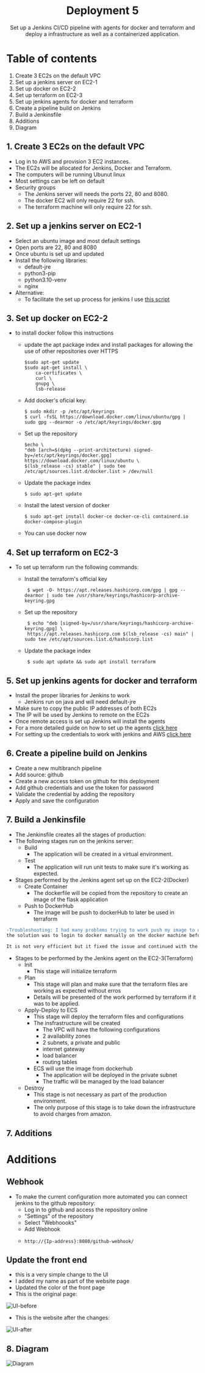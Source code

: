 <h1 align=center>Deployment 5</h1>
<div align=center>Set up a Jenkins CI/CD pipeline with agents for docker and terraform and deploy a infrastructure as well as a containerized application.</div>

# Table of contents

1. Create 3 EC2s on the default VPC
2. Set up a jenkins server on EC2-1
3. Set up docker on EC2-2
4. Set up terraform on EC2-3
5. Set up jenkins agents for docker and terraform
6. Create a pipeline build on Jenkins
7. Build a Jenkinsfile
8. Additions
9. Diagram


## 1. Create 3 EC2s on the default VPC

* Log in to AWS and provision 3 EC2 instances.
* The EC2s will be allocated for Jenkins, Docker and Terraform.
* The computers will be running Ubunut linux
* Most settings can be left on default
* Security groups
  * The Jenkins server will needs the ports 22, 80 and 8080.
  * The docker EC2 will only require 22 for ssh.
  * The terraform machine will only require 22 for ssh.

## 2. Set up a jenkins server on EC2-1

* Select an ubuntu image and most default settings
* Open ports are 22, 80 and 8080
* Once ubuntu is set up and updated
* Install the following libraries:
  * default-jre
  * python3-pip
  * python3.10-venv
  * nginx
* Alternative:
  * To facilitate the set up process for jenkins I use [this script](https://github.com/Antoniorios17/kuralabs_deployment_5/blob/main/Jenkins-set-up-script.sh)

## 3. Set up docker on EC2-2

* to install docker follow this instructions
   * update the apt package index and install packages for allowing the use of other repositories over HTTPS

      ```
      $sudo apt-get update
      $sudo apt-get install \
          ca-certificates \
          curl \
          gnupg \
          lsb-release
      ```
   * Add docker's oficial key:
      ```
      $ sudo mkdir -p /etc/apt/keyrings
      $ curl -fsSL https://download.docker.com/linux/ubuntu/gpg | sudo gpg --dearmor -o /etc/apt/keyrings/docker.gpg
      ```
   * Set up the repository
     ```
     $echo \
     "deb [arch=$(dpkg --print-architecture) signed-by=/etc/apt/keyrings/docker.gpg] https://download.docker.com/linux/ubuntu \
     $(lsb_release -cs) stable" | sudo tee /etc/apt/sources.list.d/docker.list > /dev/null 
     ```
   * Update the package index
     ```
     $ sudo apt-get update
     ```
   * Install the latest version of docker
     ```
     $ sudo apt-get install docker-ce docker-ce-cli containerd.io docker-compose-plugin
     ```
   * You can use docker now
## 4. Set up terraform on EC2-3

* To set up terraform run the following commands:
  * Install the terraform's official key

    ``` 
     $ wget -O- https://apt.releases.hashicorp.com/gpg | gpg --dearmor | sudo tee /usr/share/keyrings/hashicorp-archive-keyring.gpg
    ```
  * Set up the repository
  
    ```
     $ echo "deb [signed-by=/usr/share/keyrings/hashicorp-archive-keyring.gpg] \
     https://apt.releases.hashicorp.com $(lsb_release -cs) main" | sudo tee /etc/apt/sources.list.d/hashicorp.list
    ```
        
  * Update the package index

    ``` 
     $ sudo apt update && sudo apt install terraform
    ```
        
## 5. Set up jenkins agents for docker and terraform

* Install the proper libraries for Jenkins to work
  * Jenkins run on java and will need default-jre
* Make sure to copy the public IP addresses of both EC2s
* The IP will be used by Jenkins to remote on the EC2s
* Once remote access is set up Jenkins will install the agents
* For a more detailed guide on how to set up the agents [click here](https://github.com/Antoniorios17/kuralabs_deployment_3#configure-the-jenkins-agent-on-the-vpc)
* For setting up the credentials to work with jenkins and AWS [click here](https://github.com/Antoniorios17/kuralabs_deployment_4/edit/main/README.md#configure-credentials-on-jenkins)



## 6. Create a pipeline build on Jenkins

* Create a new multibranch pipeline
* Add source: github
* Create a new access token on github for this deployment
* Add github credentials and use the token for password
* Validate the credential by adding the repository
* Apply and save the configuration


## 7. Build a Jenkinsfile
* The Jenkinsfile creates all the stages of production:
* The following stages run on the jenkins server:
  * Build
    * The application will be created in a virtual environment.
  * Test
    * The application will run unit tests to make sure it's working as expected. 
* Stages performed by the Jenkins agent set up on the EC2-2(Docker)
  * Create Container
    * The dockerfile will be copied from the repository to create an image of the flask application
  * Push to DockerHub
    * The image will be push to dockerHub to later be used in terraform
    
``` diff
-Troubleshooting: I had many problems trying to work push my image to dockehub running the commands as part of the stages.
the solution was to login to docker manually on the docker machine before hand and that way the credentials would be saved on the computer.

It is not very efficient but it fixed the issue and continued with the next stages.
```
* Stages to be performed by the Jenkins agent on the EC2-3(Terraform)
  * Init
    * This stage will initialize terraform
  * Plan
    * This stage will plan and make sure that the terraform files are working as expected without erros
    * Details will be presented of the work performed by terraform if it was to be applied.
  * Apply-Deploy to ECS
    * This stage will deploy the terraform files and configurations
    * The insfrastructure will be created
      * The VPC will have the following configurations
      * 2 availability zones
      * 2 subnets, a private and public
      * internet gateway
      * load balancer
      * routing tables
    * ECS will use the image from dockerhub
      * The application will be deployed in the private subnet
      * The traffic will be managed by the load balancer 
  * Destroy
    * This stage is not necessary as part of the production environment.
    * The only purpose of this stage is to take down the infrastructure to avoid charges from amazon.

## 7. Additions

# Additions
## Webhook
* To make the current configuration more automated you can connect jenkins to the github repository:
  * Log in to github and access the repository online
  * "Settings" of the repository
  * Select "Webhoooks"
  * Add Webhook
  * ```
    http://{Ip-address}:8080/github-webhook/
    ```
## Update the front end
* this is a very simple change to the UI
* I added my name as part of the website page
* Updated the color of the front page
* This is the original page:

![UI-before](https://github.com/Antoniorios17/kuralabs_deployment_3/blob/main/images/UI-before.PNG)

* This is the website after the changes:

![UI-after](https://github.com/Antoniorios17/kuralabs_deployment_3/blob/main/images/UI-after.PNG)

## 8. Diagram
![Diagram](https://github.com/Antoniorios17/kuralabs_deployment_5/blob/main/Pictures/deployment5-diagram.png)









